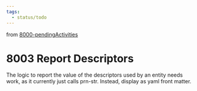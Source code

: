 ```yaml
---
tags:
  - status/todo
---
```

from [8000-pendingActivities](8000-pendingActivities.md)
# 8003 Report Descriptors
The logic to report the value of the descriptors used by an entity needs work, as it currently just calls prn-str. Instead, display as yaml front matter.